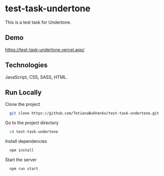 # test-task-undertone

This is a test task for Undertone. 

## Demo
https://test-task-undertone.vercel.app/

## Technologies
JavaScript, CSS, SASS, HTML.

## Run Locally

Clone the project

```bash
  git clone https://github.com/TetianaBukhenko/test-task-undertone.git
```

Go to the project directory

```bash
  cd test-task-undertone
```

Install dependencies

```bash
  npm install
```

Start the server

```bash
  npm run start
```